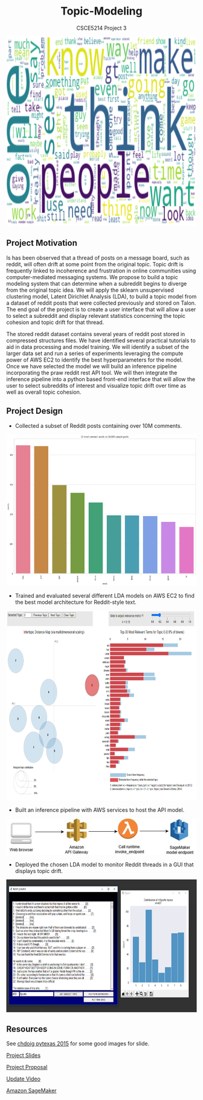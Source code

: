 # <div align="center">Topic-Modeling</div>
<div align="center">CSCE5214 Project 3</div>

<p align="center">
  <img width="100%" height="500" src="./LDA/results/wordcloud.png">
</p>


## Project Motivation

Is has been observed that a thread of posts on a message board, such as reddit, will often drift at some point from the original topic. Topic drift is frequently linked to incoherence and frustration in online communities using  computer-mediated messaging systems. We propose to build a topic modeling system that can determine when a subreddit begins to diverge from the original topic idea.  We will apply the sklearn unsupervised clustering model, Latent Dirichlet Analysis (LDA), to build a topic model from a dataset of reddit posts that were collected previously and stored on Talon. The end goal of the project is to create a user interface that will allow a user to select a subreddit and display relevant statistics concerning the topic cohesion and topic drift for that thread. 

The stored reddit dataset contains several years of reddit post stored in compressed structures files.   We have identified several practical tutorials to aid in data processing and model training.  We will identify a subset of the larger data set and run a series of experiments leveraging the compute power of AWS EC2 to identify the best hyperparameters for the model.   Once we have selected the model we will build an inference pipeline incorporating the praw reddit rest API tool.  We will then integrate the inference pipeline into a  python based front-end interface that will allow the user to select subreddits of interest and visualize topic drift over time as well as overall topic cohesion. 

## Project Design

* Collected a subset of Reddit posts containing over 10M comments. 


<p align="center">
  <img width="600" height="400" src="./LDA/results/top10words.png">
</p>

* Trained and evaluated several different LDA models on AWS EC2 to find the best model architecture for Reddit-style text.

<p align="center">
  <img width="800 " height="500" src="./img/ldavis.PNG">
</p>

* Built an inference pipeline with AWS services to host the API model. 

![AWS](./img/sagemaker-endpoint-1.gif)

* Deployed the chosen LDA model to monitor Reddit threads in a GUI that displays topic drift.

<p align="center">
  <img width="800 " height="350" src="./img/front end.png">
</p>



## Resources

See [chdoig pytexas 2015](https://github.com/chdoig/pytexas2015-topic-modeling) for some good images for slide. 

[Project Slides](https://docs.google.com/presentation/d/1ERowUiQGl1vcdxdkJvggwoQTMK2b4Gydfo8AUgfXwBA/edit#slide=id.p)

[Project Proposal](https://docs.google.com/document/d/1IurVytwQQfzHEKRggLSTXKWmXXx2LFkrBNVKZ_a2GtI/edit#heading=h.c5fey97qfjje)

[Update Video](https://drive.google.com/file/d/1hvJlHa4zyfh-9UsIehlHxT7YNYm7797_/view?usp=sharing)

[Amazon SageMaker](https://aws.amazon.com/blogs/machine-learning/call-an-amazon-sagemaker-model-endpoint-using-amazon-api-gateway-and-aws-lambda)







